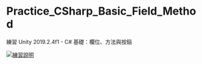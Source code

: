 # Practice_CSharp_Basic_Field_Method
 練習 Unity 2019.2.4f1 - C# 基礎：欄位、方法與按鈕

[![練習說明](https://img.youtube.com/vi/VIJV-j85JV4/0.jpg)](https://youtu.be/VIJV-j85JV4)